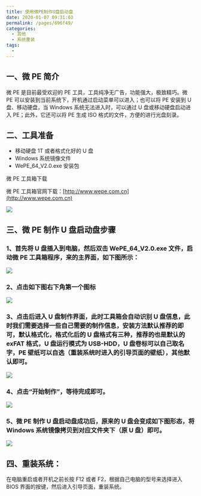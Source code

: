 ```yaml
---
title: 使用微PE制作U盘启动盘
date: 2020-01-07 09:31:03
permalink: /pages/696f49/
categories:
  - 其他
  - 系统重装
tags:
  -
---
```


## 一、微 PE 简介

微 PE 是目前最受欢迎的 PE 工具，工具纯净无广告，功能强大，极致精巧。微 PE 可以安装到当前系统下，开机通过启动菜单可以进入；也可以将 PE 安装到 U 盘、移动硬盘，当 Windows 系统无法进入时，可以通过 U 盘或移动硬盘启动进入 PE；此外，它还可以将 PE 生成 ISO 格式的文件，方便的进行光盘刻录。

## 二、工具准备

- 移动硬盘 1T 或者格式化好的 U 盘
- Windows 系统镜像文件
- WePE_64_V2.0.exe 安装包

微 PE 工具箱下载

微 PE 工具箱官网下载：[http://www.wepe.com.cn](http://www.wepe.com.cn)

<!-- ![](https://cdn.jsdelivr.net/gh/gujunling/PicGo-image/test/65415641156516.png) -->

![](https://gitee.com/gujunling/pic-go-image/raw/master/test/65415641156516.png)

## 三、微 PE 制作 U 盘启动盘步骤

### 1、首先将 U 盘插入到电脑，然后双击 WePE_64_V2.0.exe 文件，启动微 PE 工具箱程序，来的主界面，如下图所示：

<!-- ![](https://cdn.jsdelivr.net/gh/gujunling/PicGo-image/test/1722264-20200107092902522-1196452309.png) -->

![](https://gitee.com/gujunling/pic-go-image/raw/master/test/1722264-20200107092902522-1196452309.png)

### 2、点击如下图右下角第一个图标

<!-- ![](https://cdn.jsdelivr.net/gh/gujunling/PicGo-image/test/1722264-20200107092912687-922600346.png) -->

![](https://gitee.com/gujunling/pic-go-image/raw/master/test/1722264-20200107092912687-922600346.png)

### 3、点击后进入 U 盘制作界面，此时工具箱会自动识别 U 盘信息，此时我们需要选择一些自己需要的制作信息，安装方法默认推荐的即可，默认格式化，格式化后的 U 盘格式有三种，推荐的也是默认的 exFAT 格式，U 盘运行模式为 USB-HDD，U 盘卷标可以自己取名字，PE 壁纸可以自选（重装系统时进入的引导页面的壁纸），其他默认即可。 

<!-- ![](https://cdn.jsdelivr.net/gh/gujunling/PicGo-image/test/1722264-20200107092938805-1419792807.png) -->

![](https://gitee.com/gujunling/pic-go-image/raw/master/test/1722264-20200107092938805-1419792807.png)

### 4、点击“开始制作”，等待完成即可。

<!-- ![](https://cdn.jsdelivr.net/gh/gujunling/PicGo-image/test/1722264-20200107092950936-417453272.png) -->

![](https://gitee.com/gujunling/pic-go-image/raw/master/test/1722264-20200107092950936-417453272.png)

### 5、微 PE 制作 U 盘启动盘成功后，原来的 U 盘会变成如下图形态，将 Windows 系统镜像拷贝到对应文件夹下（原 U 盘）即可。

<!-- ![](https://cdn.jsdelivr.net/gh/gujunling/PicGo-image/test/1722264-20200107093200055-2068748071.png) -->

![](https://gitee.com/gujunling/pic-go-image/raw/master/test/1722264-20200107093200055-2068748071.png)

## 四、重装系统：

在电脑重启或者开机之前长按 F12 或者 F2，根据自己电脑的型号来选择进入 BIOS 界面的按键，然后进入引导页面，重装系统。

